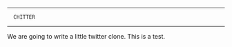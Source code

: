 ********************
      CHITTER
********************

We are going to write a little twitter clone. This is a test.
